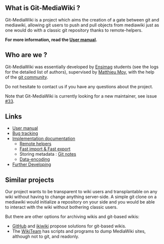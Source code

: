 ## What is Git-MediaWiki ?

Git-MediaWiki is a project which aims the creation of a gate
between git and mediawiki, allowing git users to push and pull
objects from mediawiki just as one would do with a classic git
repository thanks to remote-helpers.

**For more information, read the [User manual](docs/User-manual.md).**

## Who are we ?

Git-MediaWiki was essentially developed by [Ensimag](http://ensimag.grenoble-inp.fr/) students (see the logs for the detailed list of authors), supervised  by [Matthieu Moy](https://matthieu-moy.fr/), with the help of the [git community](http://git.kernel.org/).

Do not hesitate to contact us if you have any questions about the project.

Note that Git-MediaWiki is currently looking for a new maintainer, see issue [#33](https://github.com/Git-MediaWiki/Git-MediaWiki/issues/33).

## Links

* [User manual](docs/User-manual.md)
* [Bug tracking](https://github.com/Git-MediaWiki/Git-MediaWiki/issues)
* [Implementation documentation](docs/Implementation-documentation.md)
   * [Remote helpers](docs/Remote-Helpers.md)
   * [Fast import & Fast export](docs/Fast-Import-&-Fast-Export.md)
   * Storing metadata : [Git notes](docs/Git-notes.md)
   * [Data-encoding](docs/Data-encoding.md)
* [Further Developing](docs/Further-developing.md)

## Similar projects

Our project wants to be transparent to wiki users and transplantable on any wiki without having to change anything server-side. A simple git clone on a mediawiki would initialize a repository on your side and you would be able to interact with the wiki without bothering classic users.

But there are other options for archiving wikis and git-based wikis:

 * [GitHub](https://github.com/) and [ikiwiki](http://ikiwiki.info/)
   propose solutions for git-based wikis.
 * The [WikiTeam][] has scripts and programs to dump MediaWiki sites,
   although not to git, and readonly.

[WikiTeam]: https://github.com/WikiTeam/wikiteam
